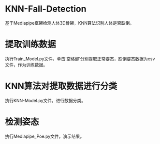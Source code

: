 # KNN-Fall-Detection
基于Mediapipe框架检测人体3D骨架，KNN算法识别人体是否跌倒。
# 提取训练数据
执行Train_Model.py文件，单击‘空格键’分别提取正常姿态，跌倒姿态数据为csv文件，作为训练数据。
# KNN算法对提取数据进行分类
执行KNN-Model.py文件，进行数据分类。
# 检测姿态
执行Mediapipe_Poe.py文件，演示结果。
